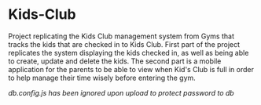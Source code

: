 # Kids-Club

Project replicating the Kids Club management system from Gyms that tracks the kids that are checked in to Kids Club. First part of the project replicates the system
displaying the kids checked in, as well as being able to create, update and delete the kids. The second part is a mobile application for the parents to be able to view
when Kid's Club is full in order to help manage their time wisely before entering the gym.

*db.config.js has been ignored upon upload to protect password to db*
